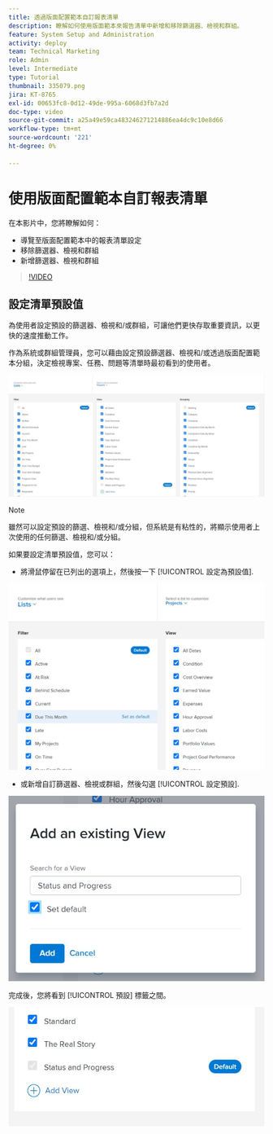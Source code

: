 ```yaml
---
title: 透過版面配置範本自訂報表清單
description: 瞭解如何使用版面範本來報告清單中新增和移除篩選器、檢視和群組。
feature: System Setup and Administration
activity: deploy
team: Technical Marketing
role: Admin
level: Intermediate
type: Tutorial
thumbnail: 335079.png
jira: KT-8765
exl-id: 00653fc8-0d12-49de-995a-6068d3fb7a2d
doc-type: video
source-git-commit: a25a49e59ca483246271214886ea4dc9c10e8d66
workflow-type: tm+mt
source-wordcount: '221'
ht-degree: 0%

---
```


# 使用版面配置範本自訂報表清單

在本影片中，您將瞭解如何：

* 導覽至版面配置範本中的報表清單設定
* 移除篩選器、檢視和群組
* 新增篩選器、檢視和群組

>[!VIDEO](https://video.tv.adobe.com/v/335079/?quality=12&learn=on)

## 設定清單預設值

為使用者設定預設的篩選器、檢視和/或群組，可讓他們更快存取重要資訊，以更快的速度推動工作。

作為系統或群組管理員，您可以藉由設定預設篩選器、檢視和/或透過版面配置範本分組，決定檢視專案、任務、問題等清單時最初看到的使用者。

![版面配置範本 [!UICONTROL 清單] 視窗](assets/admin-fund-layout-template-default-lists-1-1.JPG)

>[!NOTE]
>
>雖然可以設定預設的篩選、檢視和/或分組，但系統是有粘性的，將顯示使用者上次使用的任何篩選、檢視和/或分組。


如果要設定清單預設值，您可以：

* 將滑鼠停留在已列出的選項上，然後按一下 [!UICONTROL 設定為預設值].

![版面配置範本 [!UICONTROL 清單] 視窗 [!UICONTROL 設定為預設值] 可見](assets/admin-fund-layout-template-default-lists-1-2.JPG)

* 或新增自訂篩選器、檢視或群組，然後勾選 [!UICONTROL 設定預設].

![[!UICONTROL 新增現有檢視] 視窗](assets/admin-fund-layout-template-default-lists-1-3.JPG)

完成後，您將看到 [!UICONTROL 預設] 標籤之間。

![[!UICONTROL 預設] 清單選項旁的標籤](assets/admin-fund-layout-template-default-lists-1-4.JPG)
